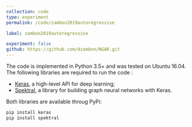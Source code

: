 ```yaml
---
collection: code
type: experiment
permalink: /code/zambon2019autoregressive

label: zambon2019autoregressive

experiment: false
github: https://github.com/dzambon/NGAR.git
---
```



The code is implemented in Python 3.5+ and was tested on Ubuntu 16.04.  
The following libraries are required to run the code : 

- [Keras](https://keras.io/), a high-level API for deep learning;
- [Spektral](https://danielegrattarola.github.io/spektral/), a library for building graph neural networks with Keras.

Both libraries are available throug PyPi: 

```bash
pip install keras
pip install spektral
```
